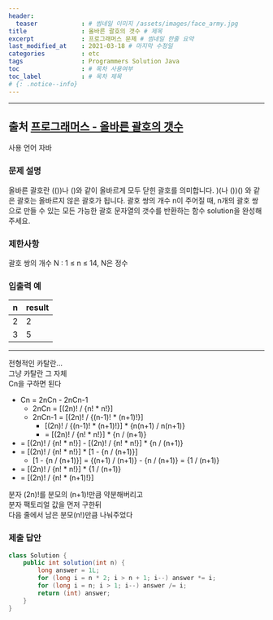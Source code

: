 ```yaml
---
header:
  teaser            : # 썸네일 이미지 /assets/images/face_army.jpg
title               : 올바른 괄호의 갯수 # 제목
excerpt             : 프로그래머스 문제 # 썸네일 한줄 요약
last_modified_at    : 2021-03-18 # 마지막 수정일
categories          : etc
tags                : Programmers Solution Java
toc                 : # 목차 사용여부
toc_label           : # 목차 제목
# {: .notice--info}
---
```


---
## 출처 [프로그래머스 - 올바른 괄호의 갯수](https://programmers.co.kr/learn/courses/30/lessons/12929)

사용 언어 자바

### 문제 설명
올바른 괄호란 (())나 ()와 같이 올바르게 모두 닫힌 괄호를 의미합니다. )(나 ())() 와 같은 괄호는 올바르지 않은 괄호가 됩니다. 괄호 쌍의 개수 n이 주어질 때, n개의 괄호 쌍으로 만들 수 있는 모든 가능한 괄호 문자열의 갯수를 반환하는 함수 solution을 완성해 주세요.

### 제한사항
괄호 쌍의 개수 N : 1 ≤ n ≤ 14, N은 정수

### 입출력 예
|n|result|
|-|-|
|2|2|
|3|5|

---

전형적인 카탈란...  
그냥 카탈란 그 자체  
Cn을 구하면 된다  
- Cn = 2nCn - 2nCn-1
  - 2nCn = [(2n)! / {n! * n!}]
  - 2nCn-1 = [(2n)! / {(n-1)! * (n+1)!}]
    - [(2n)! / {(n-1)! * (n+1)!}] * {n(n+1) / n(n+1)}
    - = [(2n)! / {n! * n!}] * {n / (n+1)}
- = [(2n)! / {n! * n!}] - [(2n)! / {n! * n!}] * {n / (n+1)}
- = [(2n)! / {n! * n!}] * [1 - {n / (n+1)}]
  - [1 - {n / (n+1)}] = {(n+1) / (n+1)} - {n / (n+1)} = {1 / (n+1)}
- = [(2n)! / {n! * n!}] * {1 / (n+1)}
- = [(2n)! / {n! * (n+1)!}]  

분자 (2n)!를 분모의 (n+1)!만큼 약분해버리고  
분자 팩토리얼 값을 먼저 구한뒤  
다음 줄에서 남은 분모(n!)만큼 나눠주었다


### 제출 답안

```java
class Solution {
    public int solution(int n) {
        long answer = 1L;
        for (long i = n * 2; i > n + 1; i--) answer *= i;
        for (long i = n; i > 1; i--) answer /= i;
        return (int) answer;
    }
}
```